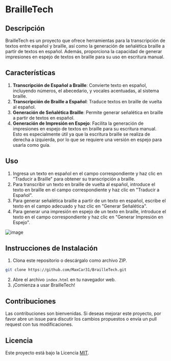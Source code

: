 # BrailleTech

## Descripción
BrailleTech es un proyecto que ofrece herramientas para la transcripción de textos entre español y braille, así como la generación de señalética braille a partir de textos en español. Además, proporciona la capacidad de generar impresiones en espejo de textos en braille para su uso en escritura manual.

## Características
1. **Transcripción de Español a Braille**: Convierte texto en español, incluyendo números, el abecedario, y vocales acentuadas, al sistema braille.
2. **Transcripción de Braille a Español**: Traduce textos en braille de vuelta al español.
3. **Generación de Señalética Braille**: Permite generar señalética en braille a partir de textos en español.
4. **Generación de Impresión en Espejo**: Facilita la generación de impresiones en espejo de textos en braille para su escritura manual. Esto es especialmente útil ya que la escritura braille se realiza de derecha a izquierda, por lo que se requiere una versión en espejo para usarla como guía.

## Uso
1. Ingresa un texto en español en el campo correspondiente y haz clic en "Traducir a Braille" para obtener su transcripción a braille.
2. Para transcribir un texto en braille de vuelta al español, introduce el texto en braille en el campo correspondiente y haz clic en "Traducir a Español".
3. Para generar señalética braille a partir de un texto en español, escribe el texto en el campo adecuado y haz clic en "Generar Señalética".
4. Para generar una impresión en espejo de un texto en braille, introduce el texto en el campo correspondiente y haz clic en "Generar Impresión en Espejo".

![image](https://github.com/MaxCar31/BrailleTech/assets/141116497/4fc84176-85c9-4570-85ed-016175ccde13)


## Instrucciones de Instalación
1. Clona este repositorio o descárgalo como archivo ZIP.
```bash
git clone https://github.com/MaxCar31/BrailleTech.git
```
2. Abre el archivo `index.html` en tu navegador web.
3. ¡Comienza a usar BrailleTech!

## Contribuciones
Las contribuciones son bienvenidas. Si deseas mejorar este proyecto, por favor abre un issue para discutir los cambios propuestos o envía un pull request con tus modificaciones.

## Licencia
Este proyecto está bajo la Licencia [MIT](https://opensource.org/licenses/MIT).
